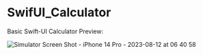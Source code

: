 # SwifUI_Calculator
Basic Swift-UI Calculator Preview:

![Simulator Screen Shot - iPhone 14 Pro - 2023-08-12 at 06 40 58](https://github.com/Siam300/SwifUI_Calculator/assets/89306483/87bf4f06-43c6-4396-bd85-1e2447ce87a6)
